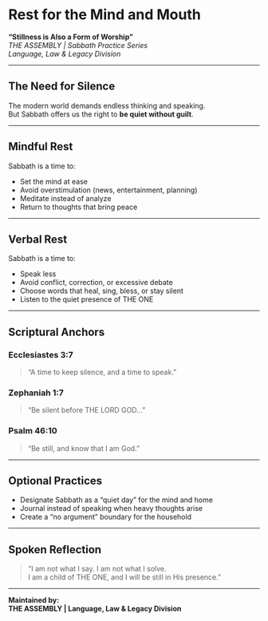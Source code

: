 
# Rest for the Mind and Mouth  
**“Stillness is Also a Form of Worship”**  
*THE ASSEMBLY | Sabbath Practice Series*  
*Language, Law & Legacy Division*

---

## The Need for Silence

The modern world demands endless thinking and speaking.  
But Sabbath offers us the right to **be quiet without guilt**.

---

## Mindful Rest

Sabbath is a time to:
- Set the mind at ease  
- Avoid overstimulation (news, entertainment, planning)  
- Meditate instead of analyze  
- Return to thoughts that bring peace

---

## Verbal Rest

Sabbath is a time to:
- Speak less  
- Avoid conflict, correction, or excessive debate  
- Choose words that heal, sing, bless, or stay silent  
- Listen to the quiet presence of THE ONE

---

## Scriptural Anchors

### Ecclesiastes 3:7  
> “A time to keep silence, and a time to speak.”

### Zephaniah 1:7  
> “Be silent before THE LORD GOD...”

### Psalm 46:10  
> “Be still, and know that I am God.”

---

## Optional Practices

- Designate Sabbath as a “quiet day” for the mind and home  
- Journal instead of speaking when heavy thoughts arise  
- Create a “no argument” boundary for the household

---

## Spoken Reflection

> “I am not what I say. I am not what I solve.  
> I am a child of THE ONE, and I will be still in His presence.”

---

**Maintained by:**  
**THE ASSEMBLY | Language, Law & Legacy Division**
